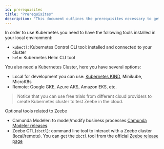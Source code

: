 ```yaml
---
id: prerequisites
title: "Prerequisites"
description: "This document outlines the prerequisites necessary to get started."
---
```


In order to use Kubernetes you need to have the following tools installed in your local environment: 
- `kubectl`: Kubernetes Control CLI tool: installed and connected to your cluster
- `helm`: Kubernetes Helm CLI tool

You also need a Kubernetes Cluster, here you have several options:
  - Local for development you can use: [Kubernetes KIND](https://github.com/kubernetes-sigs/kind), Minikube, MicroK8s
  - Remote: Google GKE, Azure AKS, Amazon EKS, etc.

> Notice that you can use free trials from different cloud providers to create Kubernetes cluster to test Zeebe in the cloud. 

Optional tools related to Zeebe
- Camunda Modeler: to model/modify business processes [Camunda Modeler releases](https://camunda.com/download/modeler/)
- Zeebe CTL(`zbctl`): command line tool to interact with a Zeebe cluster (local/remote). You can get the `zbctl` tool from the official [Zeebe release page](https://github.com/camunda-cloud/zeebe/releases)


